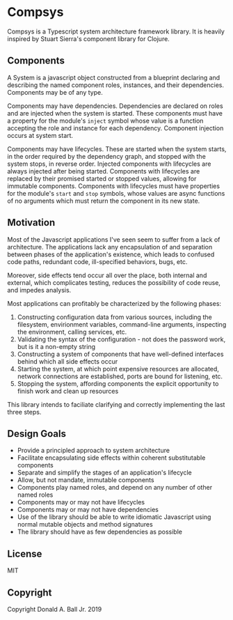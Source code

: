 # Compsys

Compsys is a Typescript system architecture framework library. It is heavily
inspired by Stuart Sierra's component library for Clojure.

## Components

A System is a javascript object constructed from a blueprint declaring and
describing the named component roles, instances, and their dependencies.
Components may be of any type.

Components may have dependencies. Dependencies are declared on roles and are
injected when the system is started. These components must have a property for
the module's `inject` symbol whose value is a function accepting the role and
instance for each dependency. Component injection occurs at system start.

Components may have lifecycles. These are started when the system starts, in the
order required by the dependency graph, and stopped with the system stops, in
reverse order. Injected components with lifecycles are always injected after
being started. Components with lifecycles are replaced by their promised started
or stopped values, allowing for immutable components. Components with lifecycles
must have properties for the module's `start` and `stop` symbols, whose values
are async functions of no arguments which must return the component in its new
state.

## Motivation

Most of the Javascript applications I've seen seem to suffer from a lack of
architecture. The applications lack any encapsulation of and separation between
phases of the application's existence, which leads to confused code paths,
redundant code, ill-specified behaviors, bugs, etc.

Moreover, side effects tend occur all over the place, both internal and
external, which complicates testing, reduces the possibility of code reuse, and
impedes analysis.

Most applications can profitably be characterized by the following phases:

1. Constructing configuration data from various sources, including the
   filesystem, envirionment variables, command-line arguments, inspecting the
   environment, calling services, etc.
2. Validating the syntax of the configuration - not does the password work, but
   is it a non-empty string
3. Constructing a system of components that have well-defined interfaces behind
   which all side effects occur
4. Starting the system, at which point expensive resources are allocated,
   network connections are established, ports are bound for listening, etc.
5. Stopping the system, affording components the explicit opportunity to finish
   work and clean up resources

This library intends to faciliate clarifying and correctly implementing the last
three steps.

## Design Goals

* Provide a principled approach to system architecture
* Facilitate encapsulating side effects within coherent substitutable components
* Separate and simplify the stages of an application's lifecycle
* Allow, but not mandate, immutable components
* Components play named roles, and depend on any number of other named roles
* Components may or may not have lifecycles
* Components may or may not have dependencies
* Use of the library should be able to write idiomatic Javascript using normal
  mutable objects and method signatures
* The library should have as few dependencies as possible

## License

MIT

## Copyright

Copyright Donald A. Ball Jr. 2019